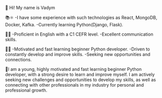 🍒 Hi! My name is Vadym

📚⚛️ 
-I have some experience with such technologies as React, MongoDB, Docker, Kafka.
-Currently learning Python(Django, Flask).

💬👋 
-Proficient in English with a C1 CEFR level.
-Excellent communication skills.

🚀✨
-Motivated and fast learning beginner Python developer.
-Driven to constantly develop and improve skills.
-Seeking new opportunities and connections.

👀I am a young, highly motivated and fast learning beginner Python developer, with a strong desire to learn and improve myself. 
I am actively seeking new challenges and opportunities to develop my skills, as well as connecting with other professionals in my industry for personal and professional growth.


<!---
dxrrkwm/dxrrkwm is a ✨ special ✨ repository because its `README.md` (this file) appears on your GitHub profile.
You can click the Preview link to take a look at your changes.
--->
